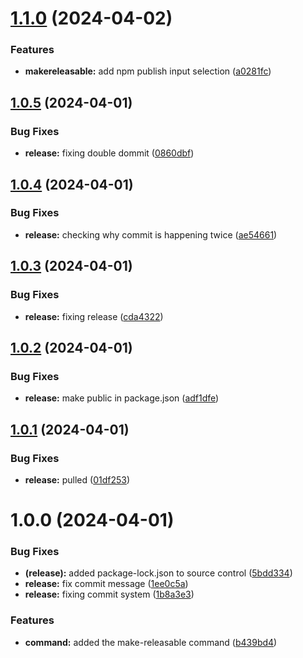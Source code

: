 # [1.1.0](https://github.com/thinairthings/cli/compare/v1.0.5...v1.1.0) (2024-04-02)


### Features

* **makereleasable:** add npm publish input selection ([a0281fc](https://github.com/thinairthings/cli/commit/a0281fc48557aef72a806533f2a071aa85111c14))

## [1.0.5](https://github.com/thinairthings/cli/compare/v1.0.4...v1.0.5) (2024-04-01)


### Bug Fixes

* **release:** fixing double dommit ([0860dbf](https://github.com/thinairthings/cli/commit/0860dbf3390cd9d5d5b59c578ae5a4b471cd230a))

## [1.0.4](https://github.com/thinairthings/cli/compare/v1.0.3...v1.0.4) (2024-04-01)


### Bug Fixes

* **release:** checking why commit is happening twice ([ae54661](https://github.com/thinairthings/cli/commit/ae54661397694c83573005422c91842ebce24850))

## [1.0.3](https://github.com/thinairthings/cli/compare/v1.0.2...v1.0.3) (2024-04-01)


### Bug Fixes

* **release:** fixing release ([cda4322](https://github.com/thinairthings/cli/commit/cda4322f6ee037bb640f006f73b981012b1280b0))

## [1.0.2](https://github.com/thinairthings/cli/compare/v1.0.1...v1.0.2) (2024-04-01)


### Bug Fixes

* **release:** make public in package.json ([adf1dfe](https://github.com/thinairthings/cli/commit/adf1dfe3b4863a42cb361cd6e8003141dbd10ded))

## [1.0.1](https://github.com/thinairthings/cli/compare/v1.0.0...v1.0.1) (2024-04-01)


### Bug Fixes

* **release:** pulled ([01df253](https://github.com/thinairthings/cli/commit/01df253534bc51e3dc7fe810a60140aae46351db))

# 1.0.0 (2024-04-01)


### Bug Fixes

* **(release):** added package-lock.json to source control ([5bdd334](https://github.com/thinairthings/cli/commit/5bdd334e62c6614c0b619e523b393f9ceaeda4a8))
* **release:** fix commit message ([1ee0c5a](https://github.com/thinairthings/cli/commit/1ee0c5add4555939a7bc05db2f46842d113eb8d9))
* **release:** fixing commit system ([1b8a3e3](https://github.com/thinairthings/cli/commit/1b8a3e304fb7964648526560865029ce971b544a))


### Features

* **command:** added the make-releasable command ([b439bd4](https://github.com/thinairthings/cli/commit/b439bd4a85425133be3a33bacae8fd9379d7444f))
